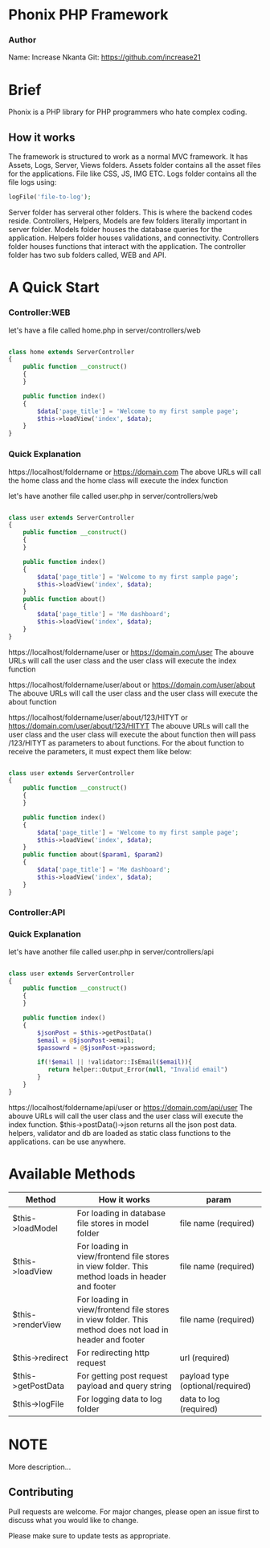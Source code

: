 # Phonix PHP Framework
### Author 
Name: Increase Nkanta
Git: https://github.com/increase21

# Brief 
Phonix is a PHP library for PHP programmers who hate complex coding.

## How it works

The framework is structured to work as a normal MVC framework. It has Assets, Logs, Server, Views folders. Assets folder contains all the asset files for the applications. File like CSS, JS, IMG ETC. 
Logs folder contains all the file logs using:

```php
logFile('file-to-log');
```
Server folder has serveral other folders. This is where the backend codes reside. Controllers, Helpers, Models are few folders literally important in server folder. Models folder houses the database queries for the application. Helpers folder houses validations, and connectivity. Controllers folder houses functions that interact with the application. The controller folder has two sub folders called, WEB and API.

# A Quick Start

### Controller:WEB
let's have a file called home.php in server/controllers/web

```php

class home extends ServerController
{
    public function __construct()
    {
    }

    public function index()
    {
        $data['page_title'] = 'Welcome to my first sample page';
        $this->loadView('index', $data);
    }
}
```
### Quick Explanation
https://localhost/foldername or https://domain.com
The above URLs will call the home class and the home class will execute the index function

let's have another file called user.php in server/controllers/web

```php

class user extends ServerController
{
    public function __construct()
    {
    }

    public function index()
    {
        $data['page_title'] = 'Welcome to my first sample page';
        $this->loadView('index', $data);
    }
    public function about()
    {
        $data['page_title'] = 'Me dashboard';
        $this->loadView('index', $data);
    }
}
```

https://localhost/foldername/user or https://domain.com/user
The abouve URLs will call the user class and the user class will execute the index function

https://localhost/foldername/user/about or https://domain.com/user/about
The abouve URLs will call the user class and the user class will execute the about function

https://localhost/foldername/user/about/123/HITYT or https://domain.com/user/about/123/HITYT
The abouve URLs will call the user class and the user class will execute the about function then will pass /123/HITYT as parameters to about functions. For the about function to receive the parameters, it must expect them like below:


```php

class user extends ServerController
{
    public function __construct()
    {
    }

    public function index()
    {
        $data['page_title'] = 'Welcome to my first sample page';
        $this->loadView('index', $data);
    }
    public function about($param1, $param2)
    {
        $data['page_title'] = 'Me dashboard';
        $this->loadView('index', $data);
    }
}
```


### Controller:API

### Quick Explanation

let's have another file called user.php in server/controllers/api

```php

class user extends ServerController
{
    public function __construct()
    {
    }

    public function index()
    {
        $jsonPost = $this->getPostData()
        $email = @$jsonPost->email;
        $passowrd = @$jsonPost->password;

        if(!$email || !validator::IsEmail($email)){
           return helper::Output_Error(null, "Invalid email")
        }
    }
}
```

https://localhost/foldername/api/user or https://domain.com/api/user
The abouve URLs will call the user class and the user class will execute the index function. $this->postData()->json returns all the json post data. helpers, validator and db are loaded as static class functions to the applications. can be use anywhere.

# Available Methods

| Method  | How it works | param |
| ------------- | ------------- |-----------|
| $this->loadModel  | For loading in database file stores in model folder  | file name (required)
| $this->loadView  | For loading in view/frontend file stores in view folder. This method loads in header and footer  | file name (required)
| $this->renderView  | For loading in view/frontend file stores in view folder. This method does not load in header and footer  | file name (required)
| $this->redirect | For redirecting http request| url (required) |
| $this->getPostData | For getting post request payload and query string | payload type (optional/required) |
| $this->logFile | For logging data to log folder | data to log (required)
# NOTE 
More description...


## Contributing
Pull requests are welcome. For major changes, please open an issue first to discuss what you would like to change.

Please make sure to update tests as appropriate.